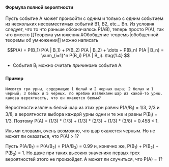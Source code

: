 

#### Формула полной вероятности
Пусть событие А может произойти с одним и только с одним событием из нескольких несовместимых событий B1, B2, etc... Bn. Из условия следует, что то что раньше обозначалось P(AB), теперь просто P(A), так что вместо [[Теорема умножения.#Обобщение теоремы|обобщенной теоремы об умножении]]  можно написать

$$P(A) = P(B_1) P(A | B_1) + P(B_2) P(A | B_2) + \dots + P(B_n) P(A | B_n) = 
\sum_{i=1}^n P(B_i) P(A | B_i). \tag{1.4}
$$

- События B<sub>i</sub> можно считать *причинами* события А.

#### Пример

```
Имеются три урны, содержащие 1 белый и 2 черных шара; 2 белых и 1 черный; 3 белых и 5 черных. по жребию извлекаем шар из какой-то урны. какова вероятность, что он окажется белым?
```

Вероятности извлечь белый шар из этих урн равны Р(А/В<sub>i</sub>) = 1/3, 2/3 и 3/8, а вероятности выбора каждой урны одни и те же и равны Р(В<sub>i</sub>) = 1/3. Поэтому Р(А) = (1/3) * (1/3) + (1/3) * (2/3) + (1/3) * (3/8) = 0.458 < 1. 

Иными словами, очень возможно, что шар окажется черным. Но не может ли оказаться, что Р(А) > 1? 

Пусть Р(А/В<sub>1</sub>) = Р(А/В<sub>2</sub>) = Р(А/В<sub>3</sub>) = 0.99 и, конечно же, Р(В<sub>1</sub>) + Р(В<sub>2</sub>) + Р(В<sub>3</sub>) = 1. Но даже при таких высоких значениях первых трех вероятностей этого не произойдет. А может ли случиться, что Р(А) = 1?